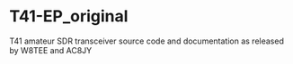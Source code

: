 # T41-EP_original
T41 amateur SDR transceiver source code and documentation as released by W8TEE and AC8JY
